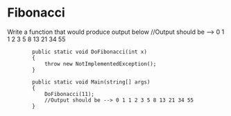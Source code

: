 # Fibonacci
Write a function that would produce output below
//Output should be --> 0 1 1 2 3 5 8 13 21 34 55

```
        public static void DoFibonacci(int x)
        {
            throw new NotImplementedException();
        }

        public static void Main(string[] args)
        {
            DoFibonacci(11);
            //Output should be --> 0 1 1 2 3 5 8 13 21 34 55
        }
```
